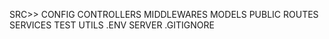 SRC>>
 CONFIG
 CONTROLLERS
 MIDDLEWARES
 MODELS
 PUBLIC
 ROUTES
 SERVICES
 TEST
 UTILS
 .ENV
 SERVER
.GITIGNORE
